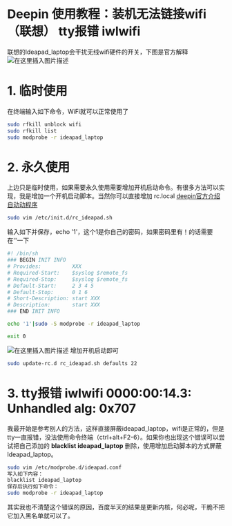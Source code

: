 # Deepin 使用教程：装机无法链接wifi（联想） tty报错 iwlwifi

联想的ldeapad_laptop会干扰无线wifi硬件的开关，下图是官方解释
![在这里插入图片描述](https://img-blog.csdnimg.cn/20191207151548516.png?x-oss-process=image/watermark,type_ZmFuZ3poZW5naGVpdGk,shadow_10,text_aHR0cHM6Ly9ibG9nLmNzZG4ubmV0L2ExNTAwNTc4NDMyMA==,size_16,color_FFFFFF,t_70#pic_center )
#  1. 临时使用
在终端输入如下命令，WiFi就可以正常使用了

```bash
sudo rfkill unblock wifi
sudo rfkill list
sudo modprobe -r ideapad_laptop
```

#  2. 永久使用
上边只是临时使用，如果需要永久使用需要增加开机启动命令。有很多方法可以实现，我是增加一个开机启动脚本。当然你可以直接增加 rc.local  [deepin官方介绍自动动程序](https://wiki.deepin.org/wiki/%E8%87%AA%E5%90%AF%E5%8A%A8%E7%A8%8B%E5%BA%8F#.E4.BD.BF.E7.94.A8systemd.E6.89.A7.E8.A1.8Crc.local)

```bash
sudo vim /etc/init.d/rc_ideapad.sh
```

输入如下并保存，echo '1'，这个1是你自己的密码，如果密码里有！的话需要在''一下

```bash
#! /bin/sh
### BEGIN INIT INFO
# Provides:          XXX
# Required-Start:    $syslog $remote_fs
# Required-Stop:     $syslog $remote_fs
# Default-Start:     2 3 4 5
# Default-Stop:      0 1 6
# Short-Description: start XXX
# Description:       start XXX
### END INIT INFO

echo '1'|sudo -S modprobe -r ideapad_laptop

exit 0
```
![在这里插入图片描述](https://img-blog.csdnimg.cn/20191207150454491.png?x-oss-process=image/watermark,type_ZmFuZ3poZW5naGVpdGk,shadow_10,text_aHR0cHM6Ly9ibG9nLmNzZG4ubmV0L2ExNTAwNTc4NDMyMA==,size_16,color_FFFFFF,t_70#pic_center)
增加开机启动即可

```bash
sudo update-rc.d rc_ideapad.sh defaults 22
```


# 3.  tty报错 iwlwifi 0000:00:14.3: Unhandled alg: 0x707

我最开始是参考别人的方法，这样直接屏蔽ideapad_laptop，wifi是正常的，但是tty一直报错，没法使用命令终端（ctrl+alt+F2-6）。如果你也出现这个错误可以尝试把自己添加的 **blacklist ideapad_laptop** 删除，使用增加启动脚本的方式屏蔽ldeapad_laptop。

```bash
sudo vim /etc/modprobe.d/ideapad.conf
写入如下内容：
blacklist ideapad_laptop
保存后执行如下命令：
sudo modprobe -r ideapad_laptop
```
其实我也不清楚这个错误的原因，百度半天的结果是更新内核，何必呢，干脆不把它加入黑名单就可以了。

